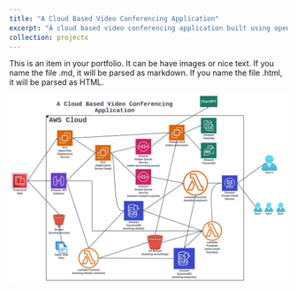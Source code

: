 ```yaml
---
title: "A Cloud Based Video Conferencing Application"
excerpt: "A cloud based video conferencing application built using open-vidu library.<br/><img src='/images/cvc.jpeg'>"
collection: projects
---
```


This is an item in your portfolio. It can be have images or nice text. If you name the file .md, it will be parsed as markdown. If you name the file .html, it will be parsed as HTML. 

![Architecture](/images/cvc_sys_dsgn.jpeg)

